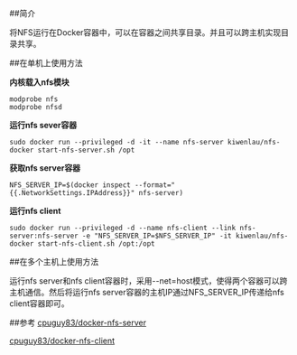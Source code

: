 ##简介

将NFS运行在Docker容器中，可以在容器之间共享目录。并且可以跨主机实现目录共享。


##在单机上使用方法

**内核载入nfs模块**

```
modprobe nfsmodprobe nfsd
```

**运行nfs sever容器**

```
sudo docker run --privileged -d -it --name nfs-server kiwenlau/nfs-docker start-nfs-server.sh /opt
```

**获取nfs server容器**

```
NFS_SERVER_IP=$(docker inspect --format="{{.NetworkSettings.IPAddress}}" nfs-server)
```

**运行nfs client**

```
sudo docker run --privileged -d --name nfs-client --link nfs-server:nfs-server -e "NFS_SERVER_IP=$NFS_SERVER_IP" -it kiwenlau/nfs-docker start-nfs-client.sh /opt:/opt
```

##在多个主机上使用方法

运行nfs server和nfs client容器时，采用--net=host模式，使得两个容器可以跨主机通信。然后将运行nfs server容器的主机IP通过NFS_SERVER_IP传递给nfs client容器即可。

##参考
[cpuguy83/docker-nfs-server](https://github.com/cpuguy83/docker-nfs-server)

[cpuguy83/docker-nfs-client](https://github.com/cpuguy83/docker-nfs-client)
